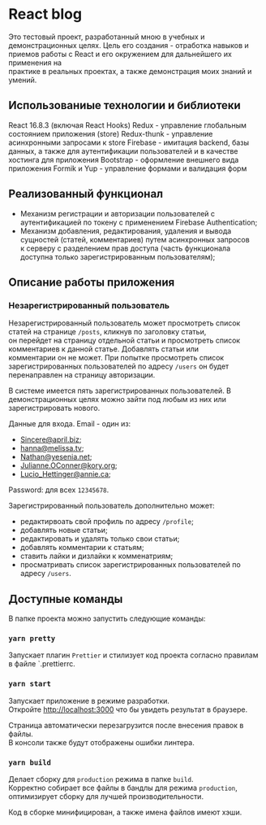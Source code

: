 # React blog
Это тестовый проект, разработанный мною в учебных и демонстрационных целях.
Цель его создания - отработка навыков и приемов работы с React и его окружением для дальнейшего их применения на <br>
практике в реальных проектах, а также демонстрация моих знаний и умений.

## Использованиые технологии и библиотеки
React 16.8.3 (включая React Hooks)
Redux - управление глобальным состоянием приложения (store)
Redux-thunk - управление асинхронными запросами к store
Firebase - имитация backend, базы данных, а также для аутентификации пользователей и в качестве хостинга для приложения
Bootstrap - оформление внешнего вида приложения
Formik и Yup - управление формами и валидация форм


## Реализованный функционал 

- Механизм регистрации и авторизации пользователей с аутентификацией по токену с применением Firebase Authentication;
- Механизм добавления, редактирования, удаления и вывода сущностей (статей, комментариев) путем асинхронных запросов <br>
к серверу с разделением прав доступа (часть функционала доступна только зарегистрированным пользователям);

## Описание работы приложения

### Незарегистрированный пользователь

Незарегистрированный пользователь может просмотреть список статей на странице `/posts`, кликнув по заголовку статьи, <br>
он перейдет на страницу отдельной статьи и просмотреть список комментариев к данной статье. Добавлять статьи или <br>
комментарии он не может. При попытке просмотреть список зарегистрированных пользователей по адресу `/users` он будет <br>
перенаправлен на страницу авторизации.

В системе имеется пять зарегистрированных пользователей. В демонстрационных целях можно зайти под любым из них или <br>
зарегистрировать нового.

Данные для входа. Email - один из:
- Sincere@april.biz;
- hanna@melissa.tv;
- Nathan@yesenia.net;
- Julianne.OConner@kory.org;
- Lucio_Hettinger@annie.ca;

Password: для всех `12345678`.

Зарегистрированный пользователь дополнительно может:
- редактирвоать свой профиль по адресу `/profile`;
- добавлять новые статьи;
- редактировать и удалять только свои статьи;
- добавлять комментарии к статьям;
- ставить лайки и дизлайки к комменатриям;
- просматривать список зарегистрированных пользователей по адресу `/users`. 


## Доступные команды

В папке проекта можно запустить следующие команды:

### `yarn pretty`

Запускает плагин `Prettier` и стилизует код проекта согласно правилам в файле `.prettierrc.

### `yarn start`

Запускает приложение в режиме разработки.<br>
Откройте [http://localhost:3000](http://localhost:3000) что бы увидеть результат в браузере.

Страница автоматически перезагрузится после внесения правок в файлы.<br>
В консоли также будут отображены ошибки линтера.

### `yarn build`

Делает сборку для `production` режима в папке `build`.<br>
Корректно собирает все файлы в бандлы для режима `production`, оптимизирует сборку для лучшей производительности.

Код в сборке минифицирован, а также имена файлов имеют хэши.<br>


